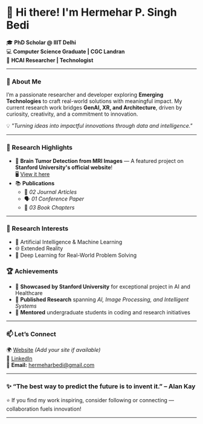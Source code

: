 # 👋 Hi there! I'm Hermehar P. Singh Bedi  

🎓 **PhD Scholar @ IIIT Delhi**  
💻 **Computer Science Graduate | CGC Landran**  
🌟 **HCAI Researcher | Technologist**

---

### 🚀 About Me  

I’m a passionate researcher and developer exploring **Emerging Technologies** to craft real-world solutions with meaningful impact. My current research work bridges **GenAI, XR, and Architecture**, driven by curiosity, creativity, and a commitment to innovation.  

💡 *"Turning ideas into impactful innovations through data and intelligence."*

---

### 🧠 Research Highlights  

- 🧬 **Brain Tumor Detection from MRI Images** — A featured project on **Stanford University's official website**!  
  🖥️ [View it here](https://codeinplace.stanford.edu/2021/showcase/152)  
- 📚 **Publications**  
  - 📰 *02 Journal Articles*  
  - 🗣️ *01 Conference Paper*  
  - 📘 *03 Book Chapters*  

---

### 🔬 Research Interests  

- 🧠 Artificial Intelligence & Machine Learning
- 🌐 Extended Reality
- 🧩 Deep Learning for Real-World Problem Solving  


### 🏆 Achievements  

- 🥇 **Showcased by Stanford University** for exceptional project in AI and Healthcare  
- 🔭 **Published Research** spanning *AI, Image Processing, and Intelligent Systems*  
- 🧩 **Mentored** undergraduate students in coding and research initiatives  

---

### 📫 Let’s Connect  

🌍 [Website](https://sites.google.com/iiitd.ac.in/hermeharbedi) *(Add your site if available)*  
💼 [LinkedIn](#https://www.linkedin.com/in/hermeharbedi/)  
📧 **Email:** hermeharbedi@gmail.com  

---

### ✨ “The best way to predict the future is to invent it.” – Alan Kay  

⭐ If you find my work inspiring, consider following or connecting — collaboration fuels innovation!

---
